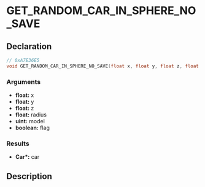 # GET_RANDOM_CAR_IN_SPHERE_NO_SAVE

## Declaration
```cpp
// 0xA7E36E5
void GET_RANDOM_CAR_IN_SPHERE_NO_SAVE(float x, float y, float z, float radius, uint model, boolean flag, Car* car);
```

### Arguments
- **float:** x
- **float:** y
- **float:** z
- **float:** radius
- **uint:** model
- **boolean:** flag

### Results
- **Car\*:** car

## Description
